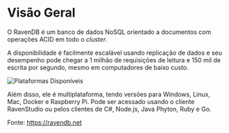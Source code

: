 # Visão Geral

O RavenDB é um banco de dados NoSQL orientado a documentos com operações ACID em todo o *cluster*.

<!-- characteristic.png -->

A disponibilidade é facilmente escalável usando replicação de dados e seu desempenho pode chegar a 1 milhão de requisições de leitura e 150 mil de escrita por segundo, mesmo em computadores de baixo custo.

![Plataformas Disponíveis](https://github.com/AndersonGarrote/PMD/blob/master/Vis%C3%A3o%20Geral/platforms.png)

Além disso, ele é multiplataforma, tendo versões para Windows, Linux, Mac, Docker e Raspberry Pi. Pode ser acessado usando o cliente RavenStudio ou pelos clientes de C#, Node.js, Java Phyton, Ruby e Go.



Fonte: https://ravendb.net
<!--stackedit_data:
eyJoaXN0b3J5IjpbODQ2ODI3NDUxLDc5MjEyNzYzXX0=
-->